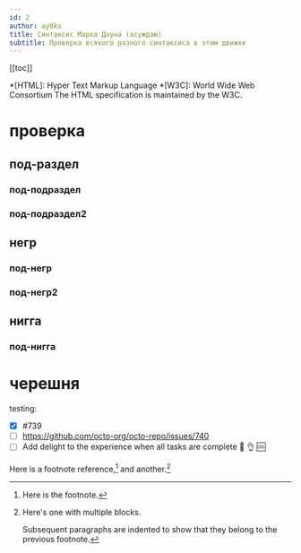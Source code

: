 ```yaml
---
id: 2
author: ay0ks
title: Синтаксис Марка Дауна (асуждаю)
subtitle: Проверка всякого разного синтаксиса в этом движке
---
```


[[toc]]

*[HTML]: Hyper Text Markup Language
*[W3C]:  World Wide Web Consortium
The HTML specification
is maintained by the W3C.

# проверка
## под-раздел
### под-подраздел
### под-подраздел2
## негр
### под-негр
### под-негр2
## нигга
### под-нигга
# черешня

testing:
- [x] #739
- [ ] https://github.com/octo-org/octo-repo/issues/740
- [ ] Add delight to the experience when all tasks are complete :tada:
:ok_hand: :cool:

Here is a footnote reference,[^1] and another.[^longnote]

[^1]: Here is the footnote.

[^longnote]: Here's one with multiple blocks.

    Subsequent paragraphs are indented to show that they
belong to the previous footnote.
